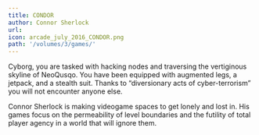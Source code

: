 ```yaml
---
title: CONDOR
author: Connor Sherlock
url: 
icon: arcade_july_2016_CONDOR.png 
path: '/volumes/3/games/'
---
```

Cyborg, you are tasked with hacking nodes and traversing the vertiginous
skyline of NeoQusqo. You have been equipped with augmented legs, a jetpack,
and a stealth suit. Thanks to “diversionary acts of cyber-terrorism” you will
not encounter anyone else.

Connor Sherlock is making videogame spaces to get lonely and lost in. His
games focus on the permeability of level boundaries and the futility of total
player agency in a world that will ignore them.
